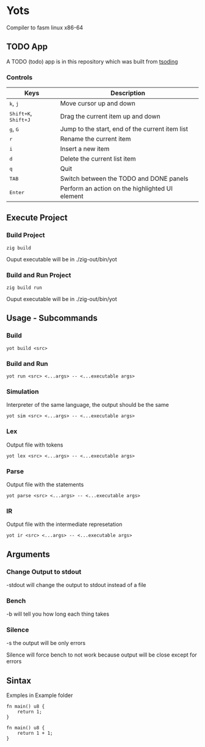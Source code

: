 # Yots

Compiler to fasm linux x86-64

## TODO App

A TODO (todo) app is in this repository which was built from [tsoding](https://github.com/tsoding/todo-rs)

### Controls

|Keys|Description|
|---|---|
|<kbd>k</kbd>, <kbd>j</kbd>|Move cursor up and down|
|<kbd>Shift+K</kbd>, <kbd>Shift+J</kbd>|Drag the current item up and down|
|<kbd>g</kbd>, <kbd>G</kbd> | Jump to the start, end of the current item list|
|<kbd>r</kbd>|Rename the current item|
|<kbd>i</kbd>|Insert a new item|
|<kbd>d</kbd>|Delete the current list item|
|<kbd>q</kbd>|Quit|
|<kbd>TAB</kbd>|Switch between the TODO and DONE panels|
|<kbd>Enter</kbd>|Perform an action on the highlighted UI element|

## Execute Project

### Build Project

```console
zig build
```

Ouput executable will be in ./zig-out/bin/yot

### Build and Run Project

```console
zig build run
```

Ouput executable will be in ./zig-out/bin/yot

## Usage - Subcommands

### Build

```console
yot build <src>
```

### Build and Run

```console
yot run <src> <...args> -- <...executable args>
```

### Simulation

Interpreter of the same language, the output should be the same

```console
yot sim <src> <...args> -- <...executable args>
```

### Lex

Output file with tokens

```console
yot lex <src> <...args> -- <...executable args>
```

### Parse

Output file with the statements

```console
yot parse <src> <...args> -- <...executable args>
```

### IR

Output file with the intermediate represetation

```console
yot ir <src> <...args> -- <...executable args>
```

## Arguments

### Change Output to stdout

-stdout will change the output to stdout instead  of a file

### Bench

-b will tell you how long each thing takes

### Silence

-s the output will be only errors

Silence will force bench to not work because output will be close except for errors

## Sintax

Exmples in Example folder

```console
fn main() u8 {
    return 1;
}
```

```console
fn main() u8 {
    return 1 + 1;
}
```

